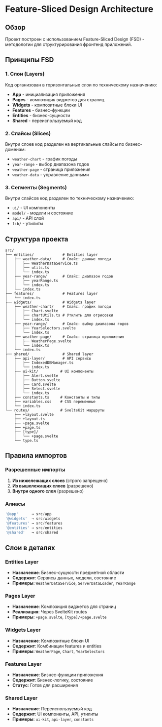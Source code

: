 # Feature-Sliced Design Architecture

## Обзор

Проект построен с использованием Feature-Sliced Design (FSD) - методологии для структурирования фронтенд приложений.

## Принципы FSD

### 1. Слои (Layers)
Код организован в горизонтальные слои по техническому назначению:

- **App** - инициализация приложения
- **Pages** - композиция виджетов для страниц  
- **Widgets** - композитные блоки UI
- **Features** - бизнес-функции
- **Entities** - бизнес-сущности
- **Shared** - переиспользуемый код

### 2. Слайсы (Slices)
Внутри слоев код разделен на вертикальные слайсы по бизнес-доменам:

- `weather-chart` - график погоды
- `year-range` - выбор диапазона годов
- `weather-page` - страница приложения
- `weather-data` - управление данными

### 3. Сегменты (Segments)
Внутри слайсов код разделен по техническому назначению:

- `ui/` - UI компоненты
- `model/` - модели и состояние
- `api/` - API слой
- `lib/` - утилиты

## Структура проекта

```
src/
├── entities/             # Entities layer
│   ├── weather-data/     # Слайс: данные погоды
│   │   ├── WeatherDataService.ts
│   │   ├── utils.ts
│   │   └── index.ts
│   ├── year-range/       # Слайс: диапазон годов
│   │   ├── yearRange.ts
│   │   └── index.ts
│   └── index.ts
├── features/             # Features layer
│   └── index.ts
├── widgets/              # Widgets layer
│   ├── weather-chart/    # Слайс: график погоды
│   │   ├── Chart.svelte
│   │   ├── chartUtils.ts # Утилиты для отрисовки
│   │   └── index.ts
│   ├── year-range/       # Слайс: выбор диапазона годов
│   │   ├── YearSelectors.svelte
│   │   └── index.ts
│   ├── weather-page/     # Слайс: страница приложения
│   │   ├── WeatherPage.svelte
│   │   └── index.ts
│   └── index.ts
├── shared/               # Shared layer
│   ├── api-layer/        # API сервисы
│   │   ├── IndexedDBManager.ts
│   │   └── index.ts
│   ├── ui-kit/          # UI компоненты
│   │   ├── Alert.svelte
│   │   ├── Button.svelte
│   │   ├── Card.svelte
│   │   ├── Select.svelte
│   │   └── index.ts
│   ├── constants.ts     # Константы и типы
│   ├── variables.css    # CSS переменные
│   └── index.ts
└── routes/              # SvelteKit маршруты
    ├── +layout.svelte
    ├── +layout.ts
    ├── +page.svelte
    ├── +page.ts
    ├── [type]/
    │   └── +page.svelte
    └── type.ts
```

## Правила импортов

### Разрешенные импорты

1. **Из нижележащих слоев** (строго запрещено)
2. **Из вышележащих слоев** (разрешено)
3. **Внутри одного слоя** (разрешено)

### Алиасы

```typescript
'@app'      → src/app
'@widgets'  → src/widgets
'@features' → src/features
'@entities' → src/entities
'@shared'   → src/shared
```

## Слои в деталях

### Entities Layer
- **Назначение**: Бизнес-сущности предметной области
- **Содержит**: Сервисы данных, модели, состояние
- **Примеры**: `WeatherDataService`, `ServerDataLoader`, `YearRange`

### Pages Layer
- **Назначение**: Композиция виджетов для страниц
- **Реализация**: Через SvelteKit routes
- **Примеры**: `+page.svelte`, `[type]/+page.svelte`

### Widgets Layer
- **Назначение**: Композитные блоки UI
- **Содержит**: Комбинации features и entities
- **Примеры**: `WeatherPage`, `Chart`, `YearSelectors`

### Features Layer
- **Назначение**: Бизнес-функции приложения
- **Содержит**: Бизнес-логику, состояние
- **Статус**: Готов для расширения


### Shared Layer
- **Назначение**: Переиспользуемый код
- **Содержит**: UI компоненты, API, утилиты
- **Примеры**: `ui-kit`, `api-layer`, `constants`